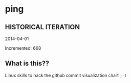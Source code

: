 # ping

## HISTORICAL ITERATION
2014-04-01

Incremented: 668

## What is this?? 
Linux skills to hack the github commit visualization chart `;-)`
